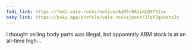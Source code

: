 ```yaml
---
fedi_link: https://fedi.vale.rocks/notice/AqMfc9AUimLQXfV1xw
bsky_link: https://bsky.app/profile/vale.rocks/post/3lgf7gcbahs2c
---
```


I thought selling body parts was illegal, but apparently ARM stock is at an all-time high...

